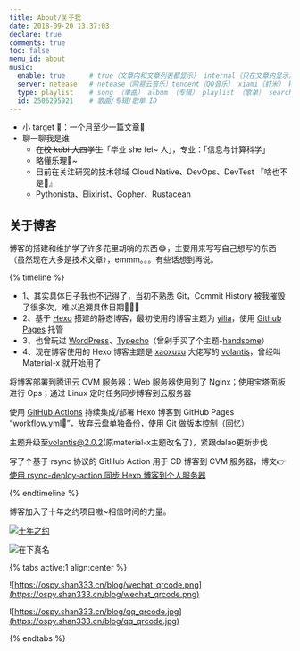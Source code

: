 ```yaml
---
title: About/关于我
date: 2018-09-20 13:37:03
declare: true
comments: true
toc: false
menu_id: about
music:
  enable: true      # true（文章内和文章列表都显示） internal（只在文章内显示）
  server: netease   # netease（网易云音乐）tencent（QQ音乐） xiami（虾米） kugou（酷狗）
  type: playlist    # song （单曲） album （专辑） playlist （歌单） search （搜索）
  id: 2506295921    # 歌曲/专辑/歌单 ID
---
```


- 小 target 🚩：一个月至少一篇文章📌
- 聊一聊我是谁
  - ~~在校 kubi 大四学生~~「毕业 she fei~ 人」，专业：「信息与计算科学」
  - 略懂乐理🎹~
  - 目前在关注研究的技术领域 Cloud Native、DevOps、DevTest 『啥也不是🤨』
  - Pythonista、Elixirist、Gopher、Rustacean

## 关于博客

博客的搭建和维护学了许多花里胡哨的东西😂，主要用来写写自己想写的东西（虽然现在大多是技术文章），emmm。。。有些话想到再说。

{% timeline %}

<!-- node 2018-09-19 博客诞生 -->
- 1、其实具体日子我也不记得了，当初不熟悉 Git，Commit History 被我摧毁了很多次，难以追溯具体日期🤣🤦‍♂️
- 2、基于 [Hexo](https://hexo.io/zh-cn/docs/index.html) 搭建的静态博客，最初使用的博客主题为 [yilia](https://github.com/litten/hexo-theme-yilia)，使用 [Github Pages](https://help.github.com/cn#github-pages-basics) 托管
- 3、也曾玩过 [WordPress](https://wordpress.org/support/)、[Typecho](https://github.com/typecho/typecho)（曾剁手买了个主题-[handsome](https://www.ihewro.com/archives/489/)）
- 4、现在博客使用的 Hexo 博客主题是 [xaoxuxu](https://xaoxuu.com/blog/) 大佬写的 [volantis](https://github.com/volantis-x/hexo-theme-volantis/tree/4.3.1)，曾经叫 Material-x 就开始用了

<!-- node 2018-09-29 使用顶级域名 [shansan.top](https://shansan.top)，CNAME 解析到 GitHub Pages -->

<!-- node 2018-12-24 启用备用域名 [shan333.cn](https://shan333.cn) -->
将博客部署到腾讯云 CVM 服务器；Web 服务器使用到了 Nginx；使用宝塔面板进行 Ops；通过 Linux 定时任务同步博客到云服务器

<!-- node 2020-01-30 引入 GitHub Actions -->

使用 [GitHub Actions](https://github.com/features/actions) 持续集成/部署 Hexo 博客到 GitHub Pages [“workflow.yml🔗”](https://github.com/yeshan333/actions-for-hexo-blog/blob/main/.github/workflows/hexo-ci.yaml)，放弃云盘单独备份，使用 Git 做版本控制（回忆）


<!-- node 2020-03-11 Hexo 主题升级 -->
主题升级至[volantis@2.0.2](https://volantis.js.org/)(原material-x主题改名了)，紧跟dalao更新步伐

<!-- node 2020-04-29 volantis@2.0.2 -> volantis@2.6.5 -->

<!-- node 2021-01-18 云服务器博客同步引入 CI/CD -->
写了个基于 rsync 协议的 GitHub Action 用于 CD 博客到 CVM 服务器，博文👉[使用 rsync-deploy-action 同步 Hexo 博客到个人服务器](https://shan333.cn/2021/01/19/hexo-blog-synchronization-with-rsync/)

<!-- node 2021-03-10 volantis@2.6.5 -> volantis@4.3.1，hexo@4.0.0 -> hexo@5.4.0 -->

<!-- node 2021-06-25 切换评论系统 valine -> waline -->

<!-- node 2022-05-08 waline 升级 -->

<!-- node 2022-11-05 volantis -> v5.7.6 升级, 切换自建评论系统: [artalk](https://artalk.js.org/) -->

<!-- node 2024-02-06 hexo -> v7.0.0 升级 -->

<!-- node 2024-03-14 volantis -> v2.6.3 升级 v2.8.3，API 不兼容，吐了🤮~ -->

<!-- node 2024-07-23 volantis -> v2.8.3 升级 v2.8.7 -->

{% endtimeline %}

博客加入了十年之约项目嗷~相信时间的力量。

[![十年之约](https://img.foreverblog.cn/logo_en_default.png)](https://www.foreverblog.cn/about.html)

![在下真名](https://s2.ax1x.com/2019/07/02/ZJ7KAO.gif)


{% tabs active:1 align:center %}

<!-- tab 加个微信吧 -->

![https://ospy.shan333.cn/blog/wechat_qrcode.png](https://ospy.shan333.cn/blog/wechat_qrcode.png)

<!-- tab 加个QQ吧 -->

![https://ospy.shan333.cn/blog/qq_qrcode.jpg](https://ospy.shan333.cn/blog/qq_qrcode.jpg)

{% endtabs %}
